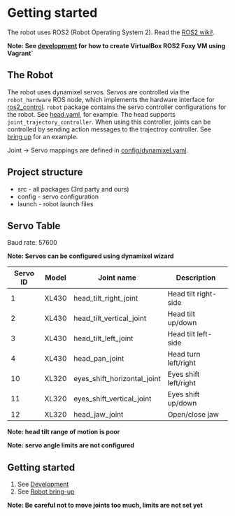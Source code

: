
# Getting started

The robot uses ROS2 (Robot Operating System 2). Read the [ROS2 wiki!](https://index.ros.org/doc/ros2/).

**Note: See [development](./docs/DEVELOPMENT.md) for how to create VirtualBox ROS2 Foxy VM using Vagrant`**

## The Robot

The robot uses dynamixel servos. Servos are controlled via the `robot_hardware` ROS node, which implements the hardware interface for [ros2_control](https://github.com/ros-controls/ros2_control). `robot` package contains the servo controller configurations
for the robot. See [head.yaml](src/robot/controllers/head.yaml), for example. The head supports `joint_trajectory_controller`. When using this controller, joints can be controlled by sending action messages to the trajectroy controller. See [bring up](./docs/BRINGUP.md) for an example.

Joint -> Servo mappings are defined in [config/dynamixel.yaml](./config/dynamixel.yaml).

<!--
See the diagram below and the servo joint configuration: [config/dynamixel.yaml](./config/dynamixel.yaml)

![](img/overview.png)
-->

## Project structure

* src - all packages (3rd party and ours)
* config - servo configuration
* launch - robot launch files

## Servo Table

Baud rate: 57600

**Note: Servos can be configured using dynamixel wizard**

| Servo ID | Model | Joint name                  | Description           |
| -------- | ----- | --------------------------- | --------------------- |
| 1        | XL430 | head_tilt_right_joint       | Head tilt right-side  |
| 2        | XL430 | head_tilt_vertical_joint    | Head tilt up/down     |
| 3        | XL430 | head_tilt_left_joint        | Head tilt left-side   |
| 4        | XL430 | head_pan_joint              | Head turn left/right  |
| 10       | XL320 | eyes_shift_horizontal_joint | Eyes shift left/right |
| 11       | XL320 | eyes_shift_vertical_joint   | Eyes shift up/down    |
| 12       | XL320 | head_jaw_joint              | Open/close jaw        |

**Note: head tilt range of motion is poor**

**Note: servo angle limits are not configured**

## Getting started

1. See [Development](./docs/DEVELOPMENT.md)
2. See [Robot bring-up](./docs/BRINGUP.md)

**Note: Be careful not to move joints too much, limits are not set yet**